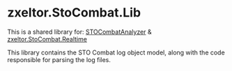 # zxeltor.StoCombat.Lib

This is a shared library for:
[STOCombatAnalyzer](https://github.com/zxeltor/STOCombatAnalyzer) & [zxeltor.StoCombat.Realtime](https://github.com/zxeltor/zxeltor.StoCombat.Realtime)

This library contains the STO Combat log object model, along with the code responsible for parsing the log files.

